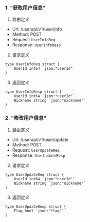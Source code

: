 
### 1. "获取用户信息"

1. 路由定义

- Url: /userapi/v1/user/info
- Method: POST
- Request: `UserInfoReq`
- Response: `UserInfoResp`

2. 请求定义


```golang
type UserInfoReq struct {
	UserId int64 `json:"userId"`
}
```


3. 返回定义


```golang
type UserInfoResp struct {
	UserId int64 `json:"userId"`
	Nickname string `json:"nickname"`
}
```
  


### 2. "修改用户信息"

1. 路由定义

- Url: /userapi/v1/user/update
- Method: POST
- Request: `UserUpdateReq`
- Response: `UserUpdateResp`

2. 请求定义


```golang
type UserUpdateReq struct {
	UserId int64 `json:"userId"`
	Nickname string `json:"nickname"`
}
```


3. 返回定义


```golang
type UserUpdateResp struct {
	Flag bool `json:"flag"`
}
```
  

